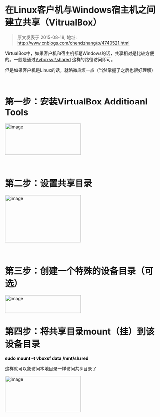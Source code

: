 # 在Linux客户机与Windows宿主机之间建立共享（VitrualBox） 
> 原文发表于 2015-08-18, 地址: http://www.cnblogs.com/chenxizhang/p/4740521.html 


<p>VirtualBox中，如果客户机和宿主机都是Windows的话，共享相对是比较方便的。一般是通过<a href="file://\\vboxsvr\shared">\\vboxsvr\shared</a> 这样的路径访问即可。</p> <p>但是如果客户机是Linux的话，就略微麻烦一点（当然掌握了之后也很好理解）</p> <p>&nbsp;</p> <h1>第一步：安装VirtualBox Additioanl Tools</h1> <p><a href="http://images0.cnblogs.com/blog/9072/201508/182032064566422.png"><img title="image" border="0" alt="image" src="http://images0.cnblogs.com/blog/9072/201508/182032071287051.png" width="244" height="100"></a></p> <p>&nbsp;</p> <h1>第二步：设置共享目录</h1> <p><a href="http://images0.cnblogs.com/blog/9072/201508/182032076288964.png"><img title="image" border="0" alt="image" src="http://images0.cnblogs.com/blog/9072/201508/182032079721692.png" width="244" height="153"></a></p> <p>&nbsp;</p> <h1>第三步：创建一个特殊的设备目录（可选）</h1> <p><a href="http://images0.cnblogs.com/blog/9072/201508/182032082856364.png"><img title="image" border="0" alt="image" src="http://images0.cnblogs.com/blog/9072/201508/182032086758778.png" width="244" height="57"></a></p> <h1>第四步：将共享目录mount（挂）到该设备目录</h1> <p><font color="#000000"><strong>sudo mount –t vboxsf data /mnt/shared</strong></font></p> <p>这样就可以象访问本地目录一样访问共享目录了</p> <p><a href="http://images0.cnblogs.com/blog/9072/201508/182032090666491.png"><img title="image" border="0" alt="image" src="http://images0.cnblogs.com/blog/9072/201508/182032096609377.png" width="244" height="116"></a></p>